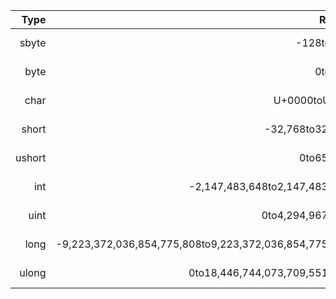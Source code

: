 Type|Range|Size
-:|-:|-:
sbyte|-128to127|Signed8-bitinteger
byte|0to255|Unsigned8-bitinteger
char|U+0000toU+ffff|Unicode16-bitcharacter
short|-32,768to32,767|Signed16-bitinteger
ushort|0to65,535|Unsigned16-bitinteger
int|-2,147,483,648to2,147,483,647|Signed32-bitinteger
uint|0to4,294,967,295|Unsigned32-bitinteger
long|-9,223,372,036,854,775,808to9,223,372,036,854,775,807|Signed64-bitinteger
ulong|0to18,446,744,073,709,551,615|Unsigned64-bitinteger